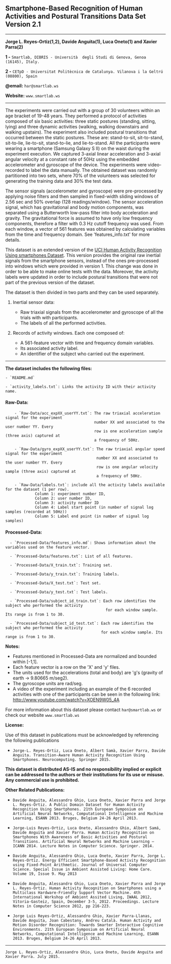 
## Smartphone-Based Recognition of Human Activities and Postural Transitions Data Set Version 2.1
---------------------------------------------------------------------------
**Jorge L. Reyes-Ortiz(1,2), Davide Anguita(1), Luca Oneto(1) and Xavier Parra(2)**

**1 -** `Smartlab, DIBRIS - Università  degli Studi di Genova, Genoa (16145), Italy.` 

**2 -** `CETpD - Universitat Politècnica de Catalunya. Vilanova i la Geltrú (08800), Spain`

**@email:** `har@smartlab.ws` 

**Website:** `www.smartlab.ws`

-------------------------------------------------------------------------

The experiments were carried out with a group of 30 volunteers within an age bracket of 19-48 years. They performed a protocol of activities composed of six basic activities: three static postures (standing, sitting, lying) and three dynamic activities (walking, walking downstairs and walking upstairs). The experiment also included postural transitions that occurred between the static postures. These are: stand-to-sit, sit-to-stand, sit-to-lie, lie-to-sit, stand-to-lie, and lie-to-stand. All the participants were wearing a smartphone (Samsung Galaxy S II) on the waist during the experiment execution. We captured 3-axial linear acceleration and 3-axial angular velocity at a constant rate of 50Hz using the embedded accelerometer and gyroscope of the device. The experiments were video-recorded to label the data manually. The obtained dataset was randomly partitioned into two sets, where 70% of the volunteers was selected for generating the training data and 30% the test data. 

The sensor signals (accelerometer and gyroscope) were pre-processed by applying noise filters and then sampled in fixed-width sliding windows of 2.56 sec and 50% overlap (128 readings/window). The sensor acceleration signal, which has gravitational and body motion components, was separated using a Butterworth low-pass filter into body acceleration and gravity. The gravitational force is assumed to have only low frequency components, therefore a filter with 0.3 Hz cutoff frequency was used. From each window, a vector of 561 features was obtained by calculating variables from the time and frequency domain. See 'features_info.txt' for more details. 

This dataset is an extended version of the [UCI Human Activity Recognition Using smartphones Dataset](https://archive.ics.uci.edu/ml/datasets/Human+Activity+Recognition+Using+Smartphones). This version provides the original raw inertial signals from the smartphone sensors, instead of the ones pre-processed into windows which were provided in version 1. This change was done in order to be able to make online tests with the data. Moreover, the activity labels were updated in order to include postural transitions that were not part of the previous version of the dataset. 

The dataset is then divided in two parts and they can be used separately.  

1. Inertial sensor data: 
    - Raw triaxial signals from the accelerometer and gyroscope of all the trials with with participants. 
    - The labels of all the performed activities.
  
2. Records of activity windows. Each one composed of:
    - A 561-feature vector with time and frequency domain variables. 
    - Its associated activity label. 
    - An identifier of the subject who carried out the experiment.


------------------------------------------------------------------------------------------------


**The dataset includes the following files:**

    - `README.md`

    - `activity_labels.txt`: Links the activity ID with their activity name.

#### Raw-Data:

        - `Raw-Data/acc_expXX_userYY.txt`: The raw triaxial acceleration signal for the experiment 
                                           number XX and associated to the user number YY. Every 
                                           row is one acceleration sample (three axis) captured at 
                                           a frequency of 50Hz. 

        - `Raw-Data/gyro_expXX_userYY.txt`: The raw triaxial angular speed signal for the experiment 
                                            number XX and associated to the user number YY. Every 
                                            row is one angular velocity sample (three axis) captured at 
                                            a frequency of 50Hz. 

        - `Raw-Data/labels.txt`: include all the activity labels available for the dataset (1 per row). 
                 Column 1: experiment number ID, 
                 Column 2: user number ID, 
                 Column 3: activity number ID 
                 Column 4: Label start point (in number of signal log samples (recorded at 50Hz))
                 Column 5: Label end point (in number of signal log samples)


#### Processed-Data:

      - `Processed-Data/features_info.md`: Shows information about the variables used on the feature vector.

      - `Processed-Data/features.txt`: List of all features.

      - `Processed-Data/X_train.txt`: Training set.

      - `Processed-Data/y_train.txt`: Training labels.

      - `Processed-Data/X_test.txt`: Test set.

      - `Processed-Data/y_test.txt`: Test labels.

      - `Processed-Data/subject_id_train.txt`: Each row identifies the subject who performed the activity 
                                                for each window sample. Its range is from 1 to 30. 

      - `Processed-Data/subject_id_test.txt`: Each row identifies the subject who performed the activity 
                                              for each window sample. Its range is from 1 to 30. 


**Notes:** 

- Features mentioned in Processed-Data are normalized and bounded within [-1,1].
- Each feature vector is a row on the 'X' and 'y' files.
- The units used for the accelerations (total and body) are 'g's (gravity of earth -> 9.80665 m/seg2).
- The gyroscope units are rad/seg.
- A video of the experiment including an example of the 6 recorded activities with one of the participants can be seen in the following link: http://www.youtube.com/watch?v=XOEN9W05_4A

For more information about this dataset please contact `har@smartlab.ws` or check our website `www.smartlab.ws`


**License:**

Use of this dataset in publications must be acknowledged by referencing the following publications

- `Jorge-L. Reyes-Ortiz, Luca Oneto, Albert Samà, Xavier Parra, Davide Anguita. Transition-Aware Human Activity Recognition Using Smartphones. Neurocomputing. Springer 2015.`

**This dataset is distributed AS-IS and no responsibility implied or explicit can be addressed to the authors or their institutions for its use or misuse. Any commercial use is prohibited.**


**Other Related Publications:**

- `Davide Anguita, Alessandro Ghio, Luca Oneto, Xavier Parra and Jorge L. Reyes-Ortiz. A Public Domain Dataset for Human Activity Recognition Using Smartphones. 21th European Symposium on Artificial Neural Networks, Computational Intelligence and Machine Learning, ESANN 2013. Bruges, Belgium 24-26 April 2013.` 

- `Jorge-Luis Reyes-Ortiz, Luca Oneto, Alessandro Ghio, Albert Samá, Davide Anguita and Xavier Parra. Human Activity Recognition on Smartphones With Awareness of Basic Activities and Postural Transitions. Artificial Neural Networks and Machine Learning – ICANN 2014. Lecture Notes in Computer Science. Springer. 2014.`

- `Davide Anguita, Alessandro Ghio, Luca Oneto, Xavier Parra, Jorge L. Reyes-Ortiz. Energy Efficient Smartphone-Based Activity Recognition using Fixed-Point Arithmetic. Journal of Universal Computer Science. Special Issue in Ambient Assisted Living: Home Care.   Volume 19, Issue 9. May 2013`

- `Davide Anguita, Alessandro Ghio, Luca Oneto, Xavier Parra and Jorge L. Reyes-Ortiz. Human Activity Recognition on Smartphones using a Multiclass Hardware-Friendly Support Vector Machine. 4th International Workshop of Ambient Assited Living, IWAAL 2012, Vitoria-Gasteiz, Spain, December 3-5, 2012. Proceedings. Lecture Notes in Computer Science 2012, pp 216-223.` 

- `Jorge Luis Reyes-Ortiz, Alessandro Ghio, Xavier Parra-Llanas, Davide Anguita, Joan Cabestany, Andreu Català. Human Activity and Motion Disorder Recognition: Towards Smarter Interactive Cognitive Environments. 21th European Symposium on Artificial Neural Networks, Computational Intelligence and Machine Learning, ESANN 2013. Bruges, Belgium 24-26 April 2013.`  


----------------------------------------------------------------------------------
`Jorge L. Reyes-Ortiz, Alessandro Ghio, Luca Oneto, Davide Anguita and Xavier Parra. July 2015.`
